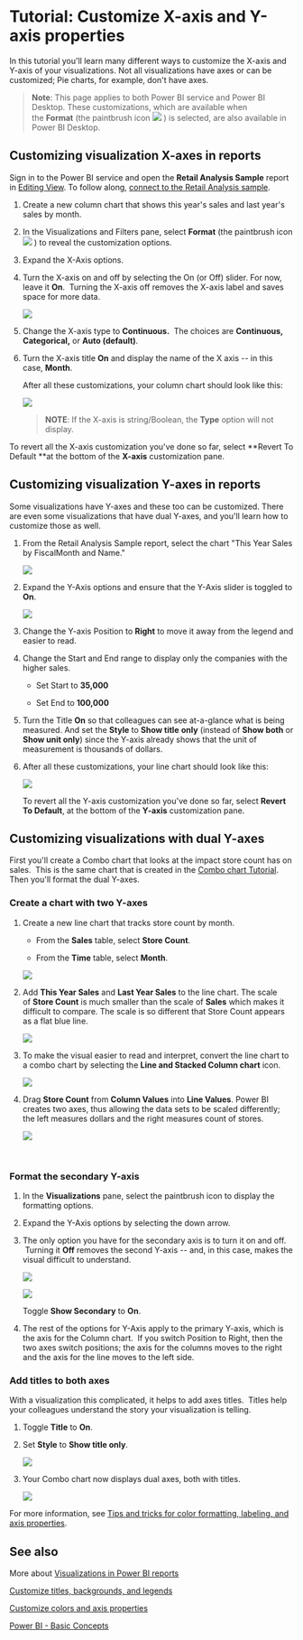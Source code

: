 ﻿<properties
   pageTitle="Tutorial: Customize X-axis and Y-axis properties"
   description="Tutorial: Customize X-axis and Y-axis properties"
   services="powerbi"
   documentationCenter=""
   authors="mihart"
   manager="mblythe"
   editor=""
   tags=""
   qualityFocus="complete"
   qualityDate="03/15/2016"/>

<tags
   ms.service="powerbi"
   ms.devlang="NA"
   ms.topic="article"
   ms.tgt_pltfrm="NA"
   ms.workload="powerbi"
   ms.date="02/23/2016"
   ms.author="mihart"/>
# Tutorial: Customize X-axis and Y-axis properties

In this tutorial you'll learn many different ways to customize the X-axis and Y-axis of your visualizations. Not all visualizations have axes or can be customized; Pie charts, for example, don't have axes.  

>**Note**: This page applies to both Power BI service and Power BI Desktop. These customizations, which are available when the **Format** (the paintbrush icon ![](media/powerbi-service-tutorial-customize-x-axis-and-y-axis-properties/paintbrush.png) ) is selected, are also available in Power BI Desktop.  

## Customizing visualization X-axes in reports

Sign in to the Power BI service and open the **Retail Analysis Sample** report in [Editing View](powerbi-service-interact-with-a-report-in-editing-view.md). To follow along, [connect to the Retail Analysis sample](powerbi-sample-downloads.md).

1.  Create a new column chart that shows this year's sales and last year's sales by month. 

2.  In the Visualizations and Filters pane, select **Format** (the paintbrush icon ![](media/powerbi-service-tutorial-customize-x-axis-and-y-axis-properties/paintbrush.png) ) to reveal the customization options.

3.  Expand the X-Axis options.

4.  Turn the X-axis on and off by selecting the On (or Off) slider. For now, leave it **On**.  Turning the X-axis off removes the X-axis label and saves space for more data.

    ![](media/powerbi-service-tutorial-customize-x-axis-and-y-axis-properties/onoffslider.png)

5.  Change the X-axis type to **Continuous.**  The choices are **Continuous, Categorical,** or **Auto (default)**.

6.  Turn the X-axis title **On** and display the name of the X axis -- in this case, **Month**.  

    After all these customizations, your column chart should look like this:

     ![](media/powerbi-service-tutorial-customize-x-axis-and-y-axis-properties/customizexaxisnew.png)

    >**NOTE**: If the X-axis is string/Boolean, the **Type** option will not display. 


To revert all the X-axis customization you've done so far, select **Revert To Default **at the bottom of the **X-axis** customization pane.

## Customizing visualization Y-axes in reports

Some visualizations have Y-axes and these too can be customized. There are even some visualizations that have dual Y-axes, and you'll learn how to customize those as well.

1.  From the Retail Analysis Sample report, select the chart "This Year Sales by FiscalMonth and Name."

    ![](media/powerbi-service-tutorial-customize-x-axis-and-y-axis-properties/linechart2new.png)

2.  Expand the Y-Axis options and ensure that the Y-Axis slider is toggled to **On**.

     ![](media/powerbi-service-tutorial-customize-x-axis-and-y-axis-properties/onoffslider.png)

3.  Change the Y-axis Position to **Right** to move it away from the legend and easier to read.

4.  Change the Start and End range to display only the companies with the higher sales.

    -   Set Start to **35,000**

    -   Set End to **100,000**

5.  Turn the Title **On** so that colleagues can see at-a-glance what is being measured. And set the **Style** to **Show title** **only** (instead of **Show both** or **Show unit only**) since the Y-axis already shows that the unit of measurement is thousands of dollars.

6.  After all these customizations, your line chart should look like this:

    ![](media/powerbi-service-tutorial-customize-x-axis-and-y-axis-properties/customizeyaxisnew.png)

    To revert all the Y-axis customization you've done so far, select **Revert To Default**, at the bottom of the **Y-axis** customization pane.

## Customizing visualizations with dual Y-axes

First you'll create a Combo chart that looks at the impact store count has on sales.  This is the same chart that is created in the [Combo chart Tutorial](powerbi-service-tutorial-combo-chart-merge-visualizations.md). Then you'll format the dual Y-axes.

### Create a chart with two Y-axes

1. Create a new line chart that tracks store count by month.

	-   From the **Sales** table, select **Store Count**.

	-   From the **Time** table, select **Month**.

	![](media/powerbi-service-tutorial-customize-x-axis-and-y-axis-properties/combo1.png)

2. Add **This Year Sales** and **Last Year Sales** to the line chart. The scale of **Store Count** is much smaller than the scale of **Sales** which makes it difficult to compare. The scale is so different that Store Count appears as a flat blue line.     

	![](media/powerbi-service-tutorial-customize-x-axis-and-y-axis-properties/flatlinenew.png)

3. To make the visual easier to read and interpret, convert the line chart to a combo chart by selecting the **Line and Stacked Column chart** icon. 

	![](media/powerbi-service-tutorial-customize-x-axis-and-y-axis-properties/lineandstacked.png)

4. Drag **Store Count** from **Column Values** into **Line Values**. Power BI creates two axes, thus allowing the data sets to be scaled differently; the left measures dollars and the right measures count of stores.

	![](media/powerbi-service-tutorial-customize-x-axis-and-y-axis-properties/combochart2donenew.png)

  
### Format the secondary Y-axis

1.  In the **Visualizations** pane, select the paintbrush icon to display the formatting options.

2.  Expand the Y-Axis options by selecting the down arrow.

3.  The only option you have for the secondary axis is to turn it on and off.  Turning it **Off** removes the second Y-axis -- and, in this case, makes the visual difficult to understand.  

    ![](media/powerbi-service-tutorial-customize-x-axis-and-y-axis-properties/combo3.png)

    ![](media/powerbi-service-tutorial-customize-x-axis-and-y-axis-properties/yaxisoffnew.png)

    Toggle **Show Secondary** to **On**.

4.  The rest of the options for Y-Axis apply to the primary Y-axis, which is the axis for the Column chart.  If you switch Position to Right, then the two axes switch positions; the axis for the columns moves to the right and the axis for the line moves to the left side.

### Add titles to both axes

With a visualization this complicated, it helps to add axes titles.  Titles help your colleagues understand the story your visualization is telling.

1.  Toggle **Title** to **On**.

2.  Set **Style** to **Show title only**.

    ![](media/powerbi-service-tutorial-customize-x-axis-and-y-axis-properties/yaxissettings.png)

3.  Your Combo chart now displays dual axes, both with titles.

	![](media/powerbi-service-tutorial-customize-x-axis-and-y-axis-properties/xyaxistitlesonnew.png)

For more information, see [Tips and tricks for color formatting, labeling, and axis properties](powerbi-service-tips-and-tricks-for-color-formatting.md).

## See also

More about [Visualizations in Power BI reports](powerbi-service-visualizations-for-reports.md)



[Customize t](powerbi-service-tutorial-customize-visualization-title-background-and-legend.md)[itles, backgrounds, and legends](powerbi-service-tutorial-customize-visualization-title-background-and-legend.md)

[Customize colors and axis properties](powerbi-service-getting-started-with-color-formatting-and-axis-properties.md)

[Power BI - Basic Concepts](powerbi-service-basic-concepts.md)
